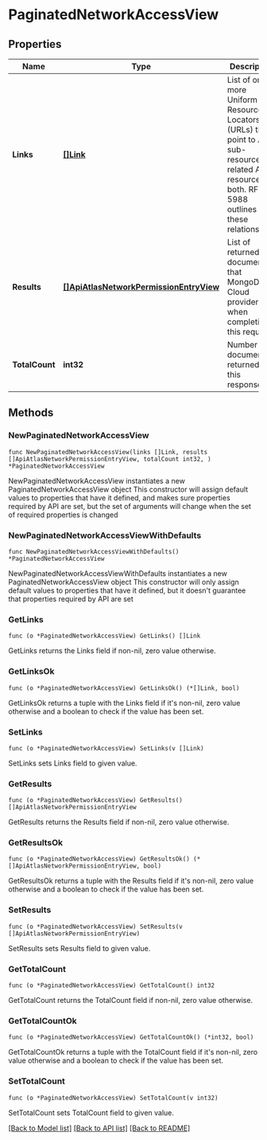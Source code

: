 # PaginatedNetworkAccessView

## Properties

Name | Type | Description | Notes
------------ | ------------- | ------------- | -------------
**Links** | [**[]Link**](Link.md) | List of one or more Uniform Resource Locators (URLs) that point to API sub-resources, related API resources, or both. RFC 5988 outlines these relationships. | [readonly] 
**Results** | [**[]ApiAtlasNetworkPermissionEntryView**](ApiAtlasNetworkPermissionEntryView.md) | List of returned documents that MongoDB Cloud providers when completing this request. | [readonly] 
**TotalCount** | **int32** | Number of documents returned in this response. | [readonly] 

## Methods

### NewPaginatedNetworkAccessView

`func NewPaginatedNetworkAccessView(links []Link, results []ApiAtlasNetworkPermissionEntryView, totalCount int32, ) *PaginatedNetworkAccessView`

NewPaginatedNetworkAccessView instantiates a new PaginatedNetworkAccessView object
This constructor will assign default values to properties that have it defined,
and makes sure properties required by API are set, but the set of arguments
will change when the set of required properties is changed

### NewPaginatedNetworkAccessViewWithDefaults

`func NewPaginatedNetworkAccessViewWithDefaults() *PaginatedNetworkAccessView`

NewPaginatedNetworkAccessViewWithDefaults instantiates a new PaginatedNetworkAccessView object
This constructor will only assign default values to properties that have it defined,
but it doesn't guarantee that properties required by API are set

### GetLinks

`func (o *PaginatedNetworkAccessView) GetLinks() []Link`

GetLinks returns the Links field if non-nil, zero value otherwise.

### GetLinksOk

`func (o *PaginatedNetworkAccessView) GetLinksOk() (*[]Link, bool)`

GetLinksOk returns a tuple with the Links field if it's non-nil, zero value otherwise
and a boolean to check if the value has been set.

### SetLinks

`func (o *PaginatedNetworkAccessView) SetLinks(v []Link)`

SetLinks sets Links field to given value.


### GetResults

`func (o *PaginatedNetworkAccessView) GetResults() []ApiAtlasNetworkPermissionEntryView`

GetResults returns the Results field if non-nil, zero value otherwise.

### GetResultsOk

`func (o *PaginatedNetworkAccessView) GetResultsOk() (*[]ApiAtlasNetworkPermissionEntryView, bool)`

GetResultsOk returns a tuple with the Results field if it's non-nil, zero value otherwise
and a boolean to check if the value has been set.

### SetResults

`func (o *PaginatedNetworkAccessView) SetResults(v []ApiAtlasNetworkPermissionEntryView)`

SetResults sets Results field to given value.


### GetTotalCount

`func (o *PaginatedNetworkAccessView) GetTotalCount() int32`

GetTotalCount returns the TotalCount field if non-nil, zero value otherwise.

### GetTotalCountOk

`func (o *PaginatedNetworkAccessView) GetTotalCountOk() (*int32, bool)`

GetTotalCountOk returns a tuple with the TotalCount field if it's non-nil, zero value otherwise
and a boolean to check if the value has been set.

### SetTotalCount

`func (o *PaginatedNetworkAccessView) SetTotalCount(v int32)`

SetTotalCount sets TotalCount field to given value.



[[Back to Model list]](../README.md#documentation-for-models) [[Back to API list]](../README.md#documentation-for-api-endpoints) [[Back to README]](../README.md)


